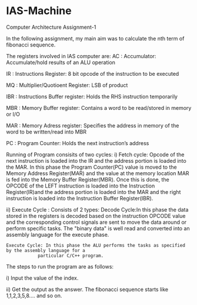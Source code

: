 # IAS-Machine
Computer Architecture Assignment-1

In the following assignment, my main aim was to calculate the nth term of fibonacci sequence.

The registers involved in IAS computer are:
AC  : Accumulator: Accumulate/hold results of an ALU operation

IR  : Instructions Register: 8 bit opcode of the instruction to be executed
	
MQ  : Multiplier/Quotioent Register: LSB of product

IBR : Instructions Buffer register: Holds the RHS instruction temporarily

MBR : Memory Buffer register: Contains a word to be read/stored in memory or I/O

MAR : Memory Adress register: Specifies the address in memory of the word to be written/read into MBR

PC  : Program Counter: Holds the next instruction’s address

Running of Program consisits of two cycles:
i) Fetch cycle:
	 Opcode of the next instruction is loaded into the IR and the address portion is loaded into the MAR. 
	 In this phase the Program Counter(PC) value is moved to the Memory Address Register(MAR) and the value at the memory location MAR is fed into the Memory Buffer Register(MBR).
         Once this is done, the OPCODE of the LEFT instruction is loaded into the Instruction Register(IR)and the address portion is loaded into the MAR and the right instruction is loaded into the Instruction Buffer Register(IBR).

ii) Execute Cycle : Consists of 2 types:
	Decode Cycle:In this phase the data stored in the registers is decoded based on the instruction OPCODE 
                value and the corresponding control signals are sent to move the data around or 
                perform specific tasks. The "binary data" is well read and converted into an assembly
                language for the execute phase.
	
	Execute Cycle: In this phase the ALU performs the tasks as specified by the assembly language for a 
                particular C/C++ program.

The steps to run the program are as follows:

i) Input the value of the index.

ii) Get the output as the answer. The fibonacci sequence starts like 1,1,2,3,5,8.... and so on.
